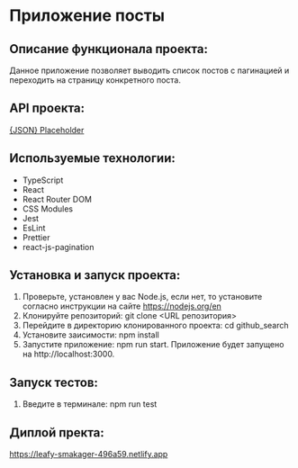 # Приложение посты 

## Описание функционала проекта:
Данное приложение позволяет выводить список постов с пагинацией и переходить на страницу конкретного поста.

## API проекта:
[{JSON} Placeholder](https://jsonplaceholder.typicode.com/)

## Используемые технологии:
- TypeScript
- React
- React Router DOM
- CSS Modules
- Jest
- EsLint
- Prettier
- react-js-pagination

## Установка и запуск проекта:
1. Проверьте, установлен у вас Node.js, если нет, то установите согласно инструкции на сайте https://nodejs.org/en
2. Клонируйте репозиторий: git clone <URL репозитория>
3. Перейдите в директорию клонированного проекта: cd github_search
4. Установите заисимости: npm install
5. Запустите приложение: npm run start.
Приложение будет запущено на http://localhost:3000.

## Запуск тестов:
1. Введите в терминале: npm run test

## Диплой пректа:
https://leafy-smakager-496a59.netlify.app


